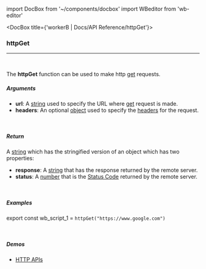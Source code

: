 import DocBox from '~/components/docbox'
import WBeditor from 'wb-editor'

<DocBox title={'workerB | Docs/API Reference/httpGet'}>

### **httpGet**
<hr/>
<br/>


The **httpGet** function can be used to make http [get](https://developer.mozilla.org/en-US/docs/Web/HTTP/Methods/GET) requests.
<br/>

##### Arguments

-   **url**: A [string](https://developer.mozilla.org/docs/Web/JavaScript/Reference/Global_Objects/String) used to specify the URL where [get](https://developer.mozilla.org/en-US/docs/Web/HTTP/Methods/GET) request is made.
-   **headers**: An optional [object](https://developer.mozilla.org/docs/Web/JavaScript/Reference/Global_Objects/Object) used to specify the [headers](https://developer.mozilla.org/en-US/docs/Glossary/HTTP_header) for the request.

<br/>

##### Return

A [string](https://developer.mozilla.org/docs/Web/JavaScript/Reference/Global_Objects/String) which has the stringified version of an object which has two properties:
-  **response**: A [string](https://developer.mozilla.org/docs/Web/JavaScript/Reference/Global_Objects/String) that has the response returned by the remote server.
-  **status**: A [number](https://developer.mozilla.org/docs/Web/JavaScript/Reference/Global_Objects/Number) that is the [Status Code](https://developer.mozilla.org/en-US/docs/Web/HTTP/Status) returned by the remote server.

<br/>

##### Examples

export const wb_script_1 = `httpGet("https://www.google.com")`

<WBeditor
    code = {wb_script_1}
    readOnly = {true}
    showShareIcon={false}
    showRunButton={false}
/>

<br/>

##### Demos
-   [HTTP APIs](/demos/httpapis)

</DocBox>